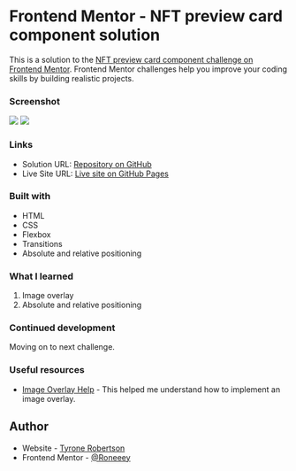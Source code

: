# Frontend Mentor - NFT preview card component solution

This is a solution to the [NFT preview card component challenge on Frontend Mentor](https://www.frontendmentor.io/challenges/nft-preview-card-component-SbdUL_w0U). Frontend Mentor challenges help you improve your coding skills by building realistic projects.

### Screenshot

![](/NFTDesktopScreenshot.JPG)
![](/NFTImageHoverScreenshot.jpg)

### Links

- Solution URL: [Repository on GitHub](https://github.com/Roneeey/NFTCardPre)
- Live Site URL: [Live site on GitHub Pages](https://roneeey.github.io/NFTCardPre/)

### Built with

- HTML
- CSS
- Flexbox
- Transitions
- Absolute and relative positioning

### What I learned

1. Image overlay
2. Absolute and relative positioning

### Continued development

Moving on to next challenge.

### Useful resources

- [Image Overlay Help](https://www.w3schools.com/HOWTO/howto_css_image_overlay_title.asp) - This helped me understand how to implement an image overlay.

## Author

- Website - [Tyrone Robertson](https://roneeey.github.io/)
- Frontend Mentor - [@Roneeey](https://www.frontendmentor.io/profile/Roneeey)
